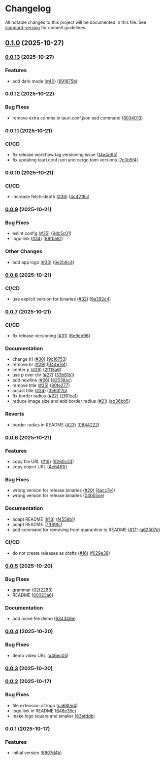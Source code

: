# Changelog

All notable changes to this project will be documented in this file. See [standard-version](https://github.com/conventional-changelog/standard-version) for commit guidelines.

## [0.1.0](https://github.com/nicebucket-org/nicebucket/compare/v0.0.13...v0.1.0) (2025-10-27)

### [0.0.13](https://github.com/nicebucket-org/nicebucket/compare/v0.0.12...v0.0.13) (2025-10-27)


### Features

* add dark mode ([#40](https://github.com/nicebucket-org/nicebucket/issues/40)) ([891875b](https://github.com/nicebucket-org/nicebucket/commit/891875bfdd5934b076cfcf1881e9ef810295701e))

### [0.0.12](https://github.com/nicebucket-org/nicebucket/compare/v0.0.11...v0.0.12) (2025-10-22)


### Bug Fixes

* remove extra comma in tauri.conf.json sed command ([8034013](https://github.com/nicebucket-org/nicebucket/commit/8034013c9195ad16e10b14a8075ca86821a0fb53))

### [0.0.11](https://github.com/nicebucket-org/nicebucket/compare/v0.0.10...v0.0.11) (2025-10-21)


### CI/CD

* fix release workflow tag versioning issue ([14e4d65](https://github.com/nicebucket-org/nicebucket/commit/14e4d65))
* fix updating tauri.conf.json and cargo.toml versions ([7c0b5f4](https://github.com/nicebucket-org/nicebucket/commit/7c0b5f4))

### [0.0.10](https://github.com/nicebucket-org/nicebucket/compare/v0.0.9...v0.0.10) (2025-10-21)


### CI/CD

* increase fetch-depth ([#36](https://github.com/nicebucket-org/nicebucket/issues/36)) ([4c4218c](https://github.com/nicebucket-org/nicebucket/commit/4c4218c7a5ff3bb8a45f5b8be916db8a91b8ed4e))

### [0.0.9](https://github.com/nicebucket-org/nicebucket/compare/v0.0.8...v0.0.9) (2025-10-21)


### Bug Fixes

* eslint config ([#35](https://github.com/nicebucket-org/nicebucket/issues/35)) ([9dc5c01](https://github.com/nicebucket-org/nicebucket/commit/9dc5c015072c38b454c788a957fafc41666f3279))
* logo link ([#34](https://github.com/nicebucket-org/nicebucket/issues/34)) ([88fbe81](https://github.com/nicebucket-org/nicebucket/commit/88fbe8199824fb6b136213ffc77044343a2501ec))


### Other Changes

* add app logo ([#33](https://github.com/nicebucket-org/nicebucket/issues/33)) ([6e2b8c4](https://github.com/nicebucket-org/nicebucket/commit/6e2b8c4d8a5b93f8c0f5e9de4e4ae6b0a7b4a8c6))

### [0.0.8](https://github.com/nicebucket-org/nicebucket/compare/v0.0.7...v0.0.8) (2025-10-21)


### CI/CD

* use explicit version for binaries ([#32](https://github.com/nicebucket-org/nicebucket/issues/32)) ([9a392c4](https://github.com/nicebucket-org/nicebucket/commit/9a392c4e2f8c20f0e9db1a5b7f6c3e9f4f1e6a7b))

### [0.0.7](https://github.com/nicebucket-org/nicebucket/compare/v0.0.6...v0.0.7) (2025-10-21)


### CI/CD

* fix release versioning ([#31](https://github.com/nicebucket-org/nicebucket/issues/31)) ([6e9eb96](https://github.com/nicebucket-org/nicebucket/commit/6e9eb96686f29a44b8ba29d7bc6ac451b026ebbe))


### Documentation

* change h1 ([#30](https://github.com/nicebucket-org/nicebucket/issues/30)) ([9c16753](https://github.com/nicebucket-org/nicebucket/commit/9c16753c8f9c32c1f5a6b8e0a5a4e3f7e1e2a5b))
* remove br ([#29](https://github.com/nicebucket-org/nicebucket/issues/29)) ([044e7ef](https://github.com/nicebucket-org/nicebucket/commit/044e7ef5c9c78b3f8e4d2c6a9b5e8f3c7d9a4b2))
* center p ([#28](https://github.com/nicebucket-org/nicebucket/issues/28)) ([2ff13a6](https://github.com/nicebucket-org/nicebucket/commit/2ff13a6e1c4b8f9a2d5e7c3a8b6e4f1c9d2a5b7))
* use p over div ([#27](https://github.com/nicebucket-org/nicebucket/issues/27)) ([33b81b1](https://github.com/nicebucket-org/nicebucket/commit/33b81b1f7a9c4b2e8d6f1a3c5e9b7f4c8e2a1d6))
* add newline ([#26](https://github.com/nicebucket-org/nicebucket/issues/26)) ([82538ac](https://github.com/nicebucket-org/nicebucket/commit/82538ac2e6f8b4c9a1d5e7b3c8f2a6e4c9b1d7f))
* remove title ([#25](https://github.com/nicebucket-or/nicebucket/issues/25)) ([80fe277](https://github.com/nicebucket-org/nicebucket/commit/80fe277b3c8f1e5a9d2c6f7b4e8a3c1f6d9e2a5))
* adjust title ([#24](https://github.com/nicebucket-org/nicebucket/issues/24)) ([3e93f7b](https://github.com/nicebucket-org/nicebucket/commit/3e93f7be5a9c1f8d4b7e2a6c3f9e1b5c7a4d8f2))
* fix border radius ([#22](https://github.com/nicebucket-org/nicebucket/issues/22)) ([2f61ea1](https://github.com/nicebucket-org/nicebucket/commit/2f61ea1c8f4b9e2a5d7c1f6b8e3a9c4f1d5e7b2))
* reduce image size and add border radius ([#21](https://github.com/nicebucket-org/nicebucket/issues/21)) ([ab36bb5](https://github.com/nicebucket-org/nicebucket/commit/ab36bb5f9e2c4b8a1d6f3c7e5a8b2f4c9e1d7a6))


### Reverts

* border radius in README ([#23](https://github.com/nicebucket-org/nicebucket/issues/23)) ([0844222](https://github.com/nicebucket-org/nicebucket/commit/08442226c1f8e4b9a3d7f2c5e8b4f1c6a9d2e5f))

### [0.0.6](https://github.com/nicebucket-org/nicebucket/compare/v0.0.5...v0.0.6) (2025-10-21)


### Features

* copy file URL ([#19](https://github.com/nicebucket-org/nicebucket/issues/19)) ([9260c33](https://github.com/nicebucket-org/nicebucket/commit/9260c33b330c7ef62d14888823df2edd51028a07))
* copy object URL ([4e6461f](https://github.com/nicebucket-org/nicebucket/commit/4e6461f))


### Bug Fixes

* wrong version for release binaries ([#20](https://github.com/nicebucket-org/nicebucket/issues/20)) ([4acc7e1](https://github.com/nicebucket-org/nicebucket/commit/4acc7e15d2e82398a2067b4323061b5daef3f79a))
* wrong version for release binaries ([04b55ce](https://github.com/nicebucket-org/nicebucket/commit/04b55ce))


### Documentation

* adapt README ([#18](https://github.com/nicebucket-org/nicebucket/issues/18)) ([f4558b1](https://github.com/nicebucket-org/nicebucket/commit/f4558b1e8a2c5f9b3d7e1a4c6f8b2e5c9a1d4f7))
* adapt README ([7ff89fc](https://github.com/nicebucket-org/nicebucket/commit/7ff89fc))
* add command for removing from quarantine to README ([#17](https://github.com/nicebucket-org/nicebucket/issues/17)) ([a62507d](https://github.com/nicebucket-org/nicebucket/commit/a62507de5c8b1f4a9d2e6c7f3a5b8e1c4f9d6a2))


### CI/CD

* do not create releases as drafts ([#16](https://github.com/nicebucket-org/nicebucket/issues/16)) ([f629e38](https://github.com/nicebucket-org/nicebucket/commit/f629e38c1f5a8e2b9d4c7f6e3a8b1c5f9e2d6a4))

### [0.0.5](https://github.com/nicebucket-org/nicebucket/compare/v0.0.4...v0.0.5) (2025-10-20)


### Bug Fixes

* grammar ([02f2283](https://github.com/nicebucket-org/nicebucket/commit/02f22835570a95d19c998543e19552c64374ecff))
* README ([80023a6](https://github.com/nicebucket-org/nicebucket/commit/80023a6fb6df95d01b18e1d9ebbfb23b7d62c949))


### Documentation

* add move file demo ([934349e](https://github.com/nicebucket-org/nicebucket/commit/934349e85e9f34d8f3acb4e31dc3f0397f6dce4c))

### [0.0.4](https://github.com/nicebucket-org/nicebucket/compare/v0.0.3...v0.0.4) (2025-10-20)


### Bug Fixes

* demo video URL ([a46ec05](https://github.com/nicebucket-org/nicebucket/commit/a46ec0503b4c41a937987996055e402422d383b5))

### [0.0.3](https://github.com/nicebucket-org/nicebucket/compare/v0.0.2...v0.0.3) (2025-10-20)

### [0.0.2](https://github.com/nicebucket-org/nicebucket/compare/6220861...a6cee90) (2025-10-17)


### Bug Fixes

* file extension of logo ([ca680e4](https://github.com/nicebucket-org/nicebucket/commit/ca680e4))
* logo link in README ([646e35c](https://github.com/nicebucket-org/nicebucket/commit/646e35c))
* make logo square and smaller ([83afddb](https://github.com/nicebucket-org/nicebucket/commit/83afddb))

### 0.0.1 (2025-10-17)


### Features

* initial version ([6807d4b](https://github.com/nicebucket-org/nicebucket/commit/6807d4b))
